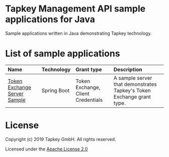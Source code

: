 # Tapkey Management API sample applications for Java
Sample applications written in Java demonstrating Tapkey technology.

# List of sample applications
| Name                   | Technology | Grant type | Description |
|:-----------------------|:-----------|:-----------|:------------|
| [Token Exchange Server Sample](token-exchange-server-sample) | Spring Boot | Token Exchange, Client Credentials | A sample server that demonstrates Tapkey's Token Exchange grant type. |

# License
Copyright (c) 2019 Tapkey GmbH. All rights reserved.

Licensed under the [Apache License 2.0](https://spdx.org/licenses/Apache-2.0.html)
